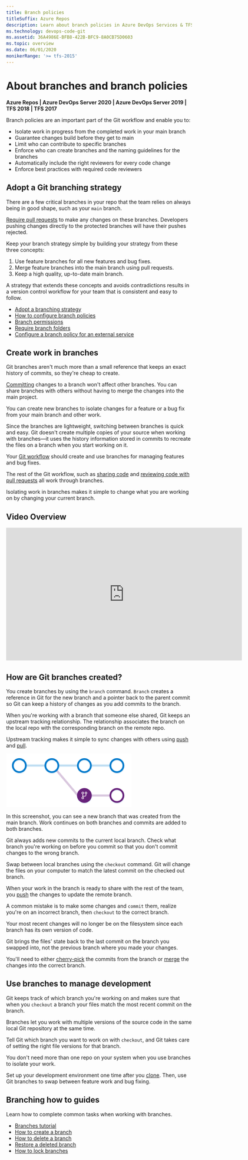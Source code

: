 ```yaml
---
title: Branch policies
titleSuffix: Azure Repos    
description: Learn about branch policies in Azure DevOps Services & TFS  
ms.technology: devops-code-git 
ms.assetid: 36A4986E-BFB8-422B-BFC9-8A0CB75D0603    
ms.topic: overview
ms.date: 06/01/2020
monikerRange: '>= tfs-2015'
---
```


# About branches and branch policies

**Azure Repos | Azure DevOps Server 2020 | Azure DevOps Server 2019 | TFS 2018 | TFS 2017**

Branch policies are an important part of the Git workflow and enable you to:

* Isolate work in progress from the completed work in your main branch
* Guarantee changes build before they get to main
* Limit who can contribute to specific branches
* Enforce who can create branches and the naming guidelines for the branches
* Automatically include the right reviewers for every code change
* Enforce best practices with required code reviewers

## Adopt a Git branching strategy

There are a few critical branches in your repo that the team relies on always being in good shape, such as your `main` branch.

[Require pull requests](branch-policies.md) to make any changes on these branches.
Developers pushing changes directly to the protected branches will have their pushes rejected.

Keep your branch strategy simple by building your strategy from these three concepts:

1. Use feature branches for all new features and bug fixes.
2. Merge feature branches into the main branch using pull requests. 
3. Keep a high quality, up-to-date main branch.  

A strategy that extends these concepts and avoids contradictions results in a version control workflow for your team that is consistent and easy to follow. 

- [Adopt a branching strategy](git-branching-guidance.md)
- [How to configure branch policies](branch-policies.md)
- [Branch permissions](branch-permissions.md)
- [Require branch folders](require-branch-folders.md)
- [Configure a branch policy for an external service](pr-status-policy.md)

## Create work in branches  

Git branches aren't much more than a small reference that keeps an exact history of commits, so they're cheap to create.

[Committing](commits.md) changes to a branch won't affect other branches. You can share branches with others without having to merge the changes into the main project.

You can create new branches to isolate changes for a feature or a bug fix from your main branch and other work. 

Since the branches are lightweight, switching between branches is quick and easy. 
Git doesn't create multiple copies of your source when working with branches&mdash;it uses the history information stored in commits to recreate the files on a branch when you start working on it.

Your [Git workflow](gitworkflow.md) should create and use branches for managing features and bug fixes.

The rest of the Git workflow, such as [sharing code](pushing.md) and [reviewing code with pull requests](pullrequest.md) all work through branches.

Isolating work in branches makes it simple to change what you are working on by changing your current branch.

## Video Overview

<iframe src="https://channel9.msdn.com/series/Team-Services-Git-Tutorial/Git-Tutorial-Branches/player" width="640" height="360" allowFullScreen frameBorder="0"></iframe>

## How are Git branches created?

You create branches by using the `branch` command. `Branch` creates a reference in Git for the new branch and a pointer back to the parent commit so Git can keep a history of changes as you add commits to the branch. 

When you're working with a branch that someone else shared, Git keeps an upstream tracking relationship. The relationship associates the branch on the local repo with the corresponding branch on the remote repo.

Upstream tracking makes it simple to sync changes with others using [push](pushing.md) and [pull](pulling.md).

![Visual of a branch off main in Git](media/branch.png)

In this screenshot, you can see a new branch that was created from the main branch. Work continues on both branches and commits are added to both branches. 

Git always adds new commits to the current local branch. Check what branch you're working on before you commit so that you don't commit changes to the wrong branch. 

Swap between local branches using the `checkout` command. Git will change the files on your computer to match the latest commit on the checked out branch.

When your work in the branch is ready to share with the rest of the team, you [push](pushing.md) the changes to update the remote branch. 

A common mistake is to make some changes and `commit` them, realize you're on an incorrect branch, then `checkout` to the correct branch.

Your most recent changes will no longer be on the filesystem since each branch has its own version of code. 

Git brings the files' state back to the last commit on the branch you swapped into, not the previous branch where you made your changes. 

You'll need to either [cherry-pick](cherry-pick.md) the commits from the branch or [merge](pulling.md#update-branches-with-merge) the changes into the correct branch.

## Use branches to manage development

Git keeps track of which branch you're working on and makes sure that when you `checkout` a branch your files match the most recent commit on the branch. 

Branches let you work with multiple versions of the source code in the same local Git repository at the same time. 

Tell Git which branch you want to work on with `checkout`, and Git takes care of setting the right file versions for that branch.

You don't need more than one repo on your system when you use branches to isolate your work. 

Set up your development environment one time after you [clone](clone.md). Then, use Git branches to swap between feature work and bug fixing. 

## Branching how to guides

Learn how to complete common tasks when working with branches.

- [Branches tutorial](branches.md)
- [How to create a branch](create-branch.md)
- [How to delete a branch](delete-branch.md)
- [Restore a deleted branch](restore-deleted-branch.md)
- [How to lock branches](lock-branches.md)